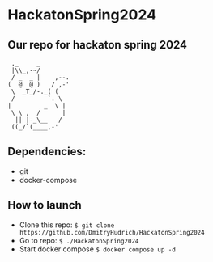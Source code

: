 # HackatonSpring2024

## Our repo for hackaton spring 2024
```
 ,_     _
 |\\_,-~/
 / _  _ |    ,--.
(  @  @ )   / ,-'
 \  _T_/-._( (
 /         `. \
|         _  \ |
 \ \ ,  /      |
  || |-_\__   /
 ((_/`(____,-'
```

## Dependencies:
- git
- docker-compose

## How to launch
- Clone this repo: `$ git clone https://github.com/DmitryHudrich/HackatonSpring2024`
- Go to repo: `$ ./HackatonSpring2024`
- Start docker compose `$ docker compose up -d`
